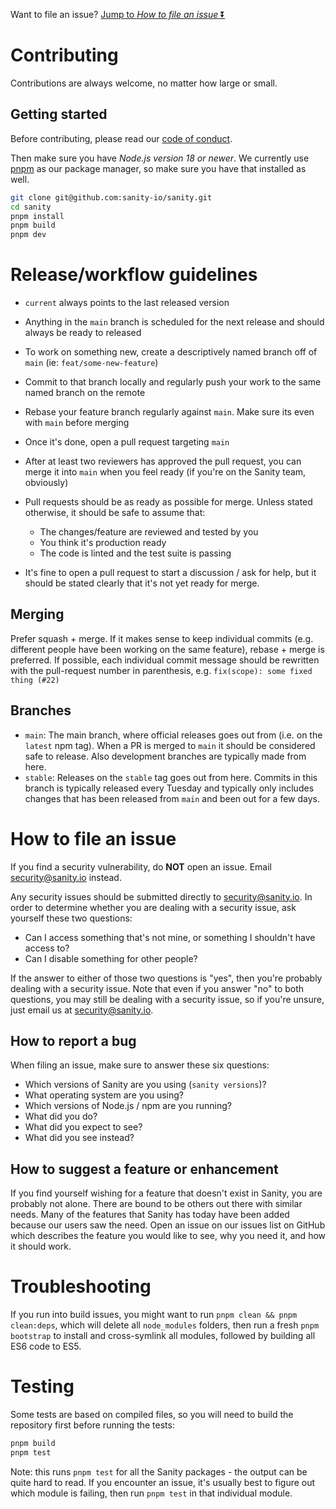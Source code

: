 Want to file an issue? [Jump to _How to file an issue_ ⏬](#how-to-file-an-issue)

# Contributing

Contributions are always welcome, no matter how large or small.

## Getting started

Before contributing, please read our [code of conduct](https://github.com/sanity-io/sanity/blob/current/CODE_OF_CONDUCT.md).

Then make sure you have _Node.js version 18 or newer_. We currently use [pnpm](https://pnpm.io/installation) as our package manager, so make sure you have that installed as well.

```sh
git clone git@github.com:sanity-io/sanity.git
cd sanity
pnpm install
pnpm build
pnpm dev
```

# Release/workflow guidelines

- `current` always points to the last released version
- Anything in the `main` branch is scheduled for the next release and should always be ready to released
- To work on something new, create a descriptively named branch off of `main` (ie: `feat/some-new-feature`)
- Commit to that branch locally and regularly push your work to the same named branch on the remote
- Rebase your feature branch regularly against `main`. Make sure its even with `main` before merging
- Once it's done, open a pull request targeting `main`
- After at least two reviewers has approved the pull request, you can merge it into `main` when you feel ready (if you're on the Sanity team, obviously)
- Pull requests should be as ready as possible for merge. Unless stated otherwise, it should be safe to assume that:

  - The changes/feature are reviewed and tested by you
  - You think it's production ready
  - The code is linted and the test suite is passing

- It's fine to open a pull request to start a discussion / ask for help, but it should be stated clearly that it's not yet ready for merge.

## Merging

Prefer squash + merge. If it makes sense to keep individual commits (e.g. different people have been working on the same feature), rebase + merge is preferred. If possible, each individual commit message should be rewritten with the pull-request number in parenthesis, e.g. `fix(scope): some fixed thing (#22)`

## Branches

- `main`: The main branch, where official releases goes out from (i.e. on the `latest` npm tag). When a PR is merged to `main` it should be considered safe to release. Also development branches are typically made from here.
- `stable`: Releases on the `stable` tag goes out from here. Commits in this branch is typically released every Tuesday and typically only includes changes that has been released from `main` and been out for a few days.

# How to file an issue

If you find a security vulnerability, do **NOT** open an issue. Email security@sanity.io instead.

Any security issues should be submitted directly to security@sanity.io. In order to determine whether you are dealing with a security issue, ask yourself these two questions:

- Can I access something that's not mine, or something I shouldn't have access to?
- Can I disable something for other people?

If the answer to either of those two questions is "yes", then you're probably dealing with a security issue. Note that even if you answer "no" to both questions, you may still be dealing with a security issue, so if you're unsure, just email us at security@sanity.io.

## How to report a bug

When filing an issue, make sure to answer these six questions:

- Which versions of Sanity are you using (`sanity versions`)?
- What operating system are you using?
- Which versions of Node.js / npm are you running?
- What did you do?
- What did you expect to see?
- What did you see instead?

## How to suggest a feature or enhancement

If you find yourself wishing for a feature that doesn't exist in Sanity, you are probably not alone. There are bound to be others out there with similar needs. Many of the features that Sanity has today have been added because our users saw the need. Open an issue on our issues list on GitHub which describes the feature you would like to see, why you need it, and how it should work.

# Troubleshooting

If you run into build issues, you might want to run `pnpm clean && pnpm clean:deps`, which will delete all `node_modules` folders, then run a fresh `pnpm bootstrap` to install and cross-symlink all modules, followed by building all ES6 code to ES5.

# Testing

Some tests are based on compiled files, so you will need to build the repository first before running the tests:

```sh
pnpm build
pnpm test
```

Note: this runs `pnpm test` for all the Sanity packages - the output can be quite hard to read. If you encounter an issue, it's usually best to figure out which module is failing, then run `pnpm test` in that individual module.
